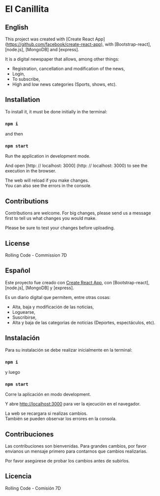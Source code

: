 # El Canillita

## English

This project was created with [Create React App] (https://github.com/facebook/create-react-app), with [Bootstrap-react], [node.js], [MongoDB] and [express]. 

It is a digital newspaper that allows, among other things: <br />
- Registration, cancellation and modification of the news,
- Login,
- To subscribe,
- High and low news categories (Sports, shows, etc).


## Installation

To install it, it must be done initially in the terminal:

### `npm i`

and then <br />

### `npm start`

Run the application in development mode. <br />

And open [http: // localhost: 3000] (http: // localhost: 3000) to see the execution in the browser. <br />


The web will reload if you make changes. <br />
You can also see the errors in the console. <br />

## Contributions
Contributions are welcome. For big changes, please send us a message first to tell us what changes you would make.

Please be sure to test your changes before uploading.

## License

Rolling Code - Commission 7D


## Español

Este proyecto fue creado con [Create React App](https://github.com/facebook/create-react-app), con [Bootstrap-react], [node.js], [MongoDB] y [express].<br />

Es un diario digital que permitem, entre otras cosas:<br />
- Alta, baja y modificación de las noticias, 
- Loguearse,
- Suscribirse,
- Alta y baja de las categorias de noticias (Deportes, espectáculos, etc).


## Instalación 

Para su instalación se debe realizar inicialmente en la terminal: 

### `npm i`

y luego <br />

### `npm start`

Corre la aplicación en modo development. <br />

Y abre [http://localhost:3000](http://localhost:3000) para ver la ejecución en el navegador.<br />


La web se recargara si realizas cambios. <br />
También se pueden observar los errores en la consola.<br />

## Contribuciones 
Las contribuciones son bienvenidas. Para grandes cambios, por favor envianos un mensaje primero para contarnos que cambios realizarias. 

Por favor asegúrese de probar los cambios antes de subirlos. 

## Licencia 

Rolling Code - Comisión 7D 





